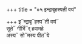+++
title = "०५ इन्द्राबृहस्पती वयं"

+++
इ᳓न्द्राबृ᳓हस्प᳓ती वयं᳓  
सुते᳓ गीर्भि᳓र् हवामहे  
अस्य᳓ सो᳓मस्य पीत᳓ये